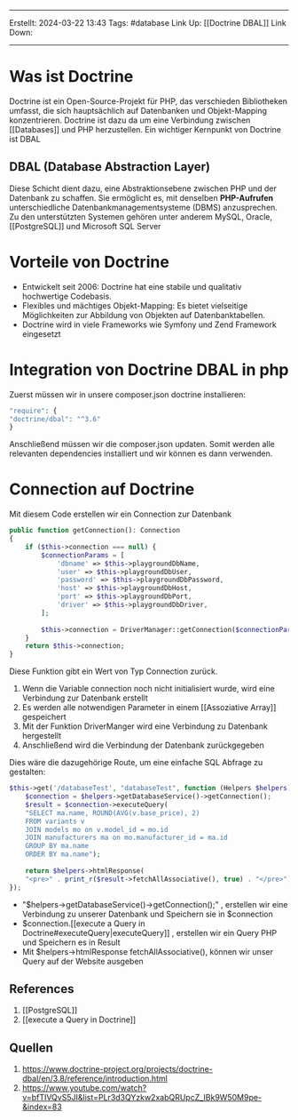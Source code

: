 
--- 
Erstellt: 2024-03-22    13:43 
Tags:  #database 
Link Up: [[Doctrine DBAL]]
Link Down:

--- 
# Was ist Doctrine
Doctrine ist ein Open-Source-Projekt für PHP, das verschieden Bibliotheken umfasst, die sich hauptsächlich auf Datenbanken und Objekt-Mapping konzentrieren. Doctrine ist dazu da um eine Verbindung zwischen [[Databases]] und PHP herzustellen. Ein wichtiger Kernpunkt von Doctrine ist DBAL

## DBAL (Database Abstraction Layer)
Diese Schicht dient dazu, eine Abstraktionsebene zwischen PHP und der Datenbank zu schaffen. Sie ermöglicht es, mit denselben **PHP-Aufrufen** unterschiedliche Datenbankmanagementsysteme (DBMS) anzusprechen. Zu den unterstützten Systemen gehören unter anderem MySQL, Oracle, [[PostgreSQL]] und Microsoft SQL Server


# Vorteile von Doctrine
- Entwickelt seit 2006: Doctrine hat eine stabile und qualitativ hochwertige Codebasis.
- Flexibles und mächtiges Objekt-Mapping: Es bietet vielseitige Möglichkeiten zur Abbildung von Objekten auf Datenbanktabellen.
- Doctrine wird in viele Frameworks wie Symfony und Zend Framework eingesetzt


# Integration von Doctrine DBAL in php
Zuerst müssen wir in unsere composer.json doctrine installieren:
```php
"require": {
"doctrine/dbal": "^3.6"
}
```

Anschließend müssen wir die composer.json updaten. Somit werden alle relevanten dependencies installiert und wir können es dann verwenden.

# Connection auf Doctrine

Mit diesem Code erstellen wir ein Connection zur Datenbank
```php
public function getConnection(): Connection  
{  
    if ($this->connection === null) {  
        $connectionParams = [  
            'dbname' => $this->playgroundDbName,  
            'user' => $this->playgroundDbUser,  
            'password' => $this->playgroundDbPassword,  
            'host' => $this->playgroundDbHost,  
            'port' => $this->playgroundDbPort,  
            'driver' => $this->playgroundDbDriver,  
        ];  
  
        $this->connection = DriverManager::getConnection($connectionParams);  
    }  
    return $this->connection;  
}
```

Diese Funktion gibt ein Wert von Typ Connection zurück. 
1. Wenn die Variable connection noch nicht initialisiert wurde, wird eine Verbindung zur Datenbank erstellt
2. Es werden alle notwendigen Parameter in einem [[Assoziative Array]] gespeichert
3. Mit der Funktion DriverManger wird eine Verbindung zu Datenbank hergestellt
4. Anschließend wird die Verbindung der Datenbank zurückgegeben




Dies wäre die dazugehörige Route, um eine einfache SQL Abfrage zu gestalten:
```php
$this->get('/databaseTest', "databaseTest", function (Helpers $helpers) {  
    $connection = $helpers->getDatabaseService()->getConnection();  
    $result = $connection->executeQuery(
    "SELECT ma.name, ROUND(AVG(v.base_price), 2)  
    FROM variants v        
    JOIN models mo on v.model_id = mo.id        
    JOIN manufacturers ma on mo.manufacturer_id = ma.id        
    GROUP BY ma.name        
    ORDER BY ma.name");  
  
    return $helpers->htmlResponse(
    "<pre>" . print_r($result->fetchAllAssociative(), true) . "</pre>");  
});
```
- "$helpers->getDatabaseService()->getConnection();"  , erstellen wir eine Verbindung zu unserer Datenbank und Speichern sie in $connection
- $connection.[[execute a Query in Doctrine#executeQuery|executeQuery]] , erstellen wir ein Query PHP und Speichern es in Result
- Mit $helpers->htmlResponse fetchAllAssociative(), können wir unser Query auf der Website ausgeben
## References
1. [[PostgreSQL]]
2. [[execute a Query in Doctrine]]

## Quellen
1. https://www.doctrine-project.org/projects/doctrine-dbal/en/3.8/reference/introduction.html
2. https://www.youtube.com/watch?v=bfTIVQvS5JI&list=PLr3d3QYzkw2xabQRUpcZ_IBk9W50M9pe-&index=83